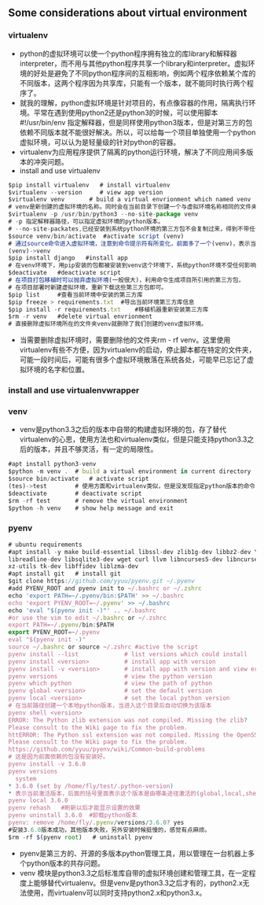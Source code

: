 ## Some considerations about virtual environment
### virtualenv
- python的虚拟环境可以使一个python程序拥有独立的库library和解释器interpreter，而不用与其他python程序共享一个library和interpreter。虚拟环境的好处是避免了不同python程序间的互相影响，例如两个程序依赖某个库的不同版本，这两个程序因为共享库，只能有一个版本，就不能同时执行两个程序了。
- 就我的理解，python虚拟环境是针对项目的，有点像容器的作用，隔离执行环境。平常在遇到使用python2还是python3的时候，可以使用脚本#!/usr/bin/env 指定解释器，但是同样使用python3版本，但是对第三方的包依赖不同版本就不能很好解决。所以，可以给每一个项目单独使用一个python虚拟环境，可以认为是轻量级的针对python的容器。
- virtualenv为应用程序提供了隔离的python运行环境，解决了不同应用间多版本的冲突问题。
- install and use virtualenv
```javascript
$pip install virtualenv   # install virtualenv
$virtualenv --version     # view app version
$virtualenv venv       # build a virtual envrionment which named venv
# venv是新创建的虚拟环境的名称。同时会在当前目录下创建一个与虚拟环境名称相同的文件夹。
$virtualenv -p /usr/bin/python3 --no-site-package venv
# -p 指定解释器路径，可以指定虚拟环境的python版本。
# --no-site-packates,已经安装到系统python环境的第三方包不会复制过来，得到不带任何第三方包的“干净”的python运行环境。
$source venv/bin/activate  #activate script (venv)
# 通过source命令进入虚拟环境，注意到命令提示符有所变化，前面多了一个(venv)，表示当前环境是一个名为venv的python环境。
(venv)->venv
$pip install django   #install app
# 在venv环境下，用pip安装的包都被安装到venv这个环境下，系统python环境不受任何影响。
$deactivate   #deactivate script
# 在项目打包移植时可以抛弃虚拟环境(一般很大)，利用命令生成项目所引用的第三方包，
# 在项目部署时新建虚拟环境，重新下载这些第三方包即可。
$pip list     #查看当前环境中安装的第三方库
$pip freeze > requirements.txt  #导出当前环境第三方库信息
$pip install -r requirements.txt    #移植机器重新安装第三方库
$rm -r venv   #delete virtual envrionment
# 直接删除虚拟环境所在的文件夹venv就删除了我们创建的venv虚拟环境。
```
- 当需要删除虚拟环境时，需要删除他的文件夹rm - rf venv。这里使用virtualenv有些不方便，因为virtualenv的启动，停止脚本都在特定的文件夹，可能一段时间后，可能有很多个虚拟环境散落在系统各处，可能早已忘记了虚拟环境的名字和位置。
### install and use virtualenvwrapper

### venv
- venv是python3.3之后的版本中自带的构建虚拟环境的包，存了替代virtualenv的心思，使用方法也和virtualenv类似，但是只能支持python3.3之后的版本，并且不够灵活，有一定的局限性。
```javascript
#apt install python3-venv
$python -m venv .  # build a virtual environment in current directory
$source bin/activate   # activate script
(tes)->test        # 使用方面和virtualenv类似，但是没发现指定python版本的命令
$deactivate        # deactivate script
$rm -rf test       # remove the virtual environment
$python -h venv    # show help message and exit
```
### pyenv
```javascript
# ubuntu requirements
#apt install -y make build-essential libssl-dev zlib1g-dev libbz2-dev \
libreadline-dev libsqlite3-dev wget curl llvm libncurses5-dev libncursesw5-dev \
xz-utils tk-dev libffidev liblzma-dev
#apt install git   # install git
$git clone https://github.com/yyuu/pyenv.git ~/.pyenv
#add PYENV_ROOT and pyenv init to ~/.bashrc or ~/.zshrc
echo 'export PATH=~/.pyenv/bin:$PATH' >> ~/.bashrc
echo 'export PYENV_ROOT=~/.pyenv' >> ~/.bashrc
echo 'eval "$(pyenv init -)"' .. ~/.bashrc
#or use the vim to edit ~/.bashrc or ~/.zshrc
export PATH=~/.pyenv/bin:$PATH
export PYENV_ROOT=~/.pyenv
eval "$(pyenv init -)"
source ~/.bashrc or source ~/.zshrc #active the script
pyenv install --list             # list versions which could install 
pyenv install <version>          # install app with version
pyenv install -v <version>       # install app with version and view error
pyenv versions                   # view the python version
pyenv which python               # view the path of python 
pyenv global <version>           # set the default version
pyenv local <version>            # set the local python version
# 在当前路径创建一个本地python版本，当进入这个目录后自动切换为该版本
pyenv shell <version>        
ERROR: The Python zlib extension was not compiled. Missing the zlib?
Please consult to the Wiki page to fix the problem.
httERROR: The Python ssl extension was not compiled. Missing the OpenSSL lib?
Please consult to the Wiki page to fix the problem.
https://github.com/yyuu/pyenv/wiki/Common-build-problems
# 这是因为前面依赖的包没有安装好。
pyenv install -v 3.6.0 
pyenv versions
  system
* 3.6.0 (set by /home/fly/test/.python-version)
* 表示当前激活版本，后面的括号里面表示这个版本是由哪条途径激活的(global,local,shell)
pyenv local 3.6.0
pyenv rehash   #刷新以后才能显示设置的效果
pyenv uninstall 3.6.0  #卸载python版本
pyenv: remove /home/fly/.pyenv/versions/3.6.0? yes
#安装3.6.0版本成功，其他版本失败，另外安装时候挺慢的，感觉有点麻烦。
$rm -rf $(pyenv root)   # uninstall pyenv 
```
- pyenv是第三方的、开源的多版本python管理工具，用以管理在一台机器上多个python版本的共存问题。
- venv 模块是python3.3之后标准库自带的虚拟环境创建和管理工具，在一定程度上能够替代virtualenv。但是venv是python3.3之后才有的，python2.x无法使用，而virtualenv可以同时支持python2.x和python3.x。 
